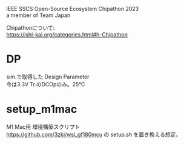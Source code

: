 IEEE SSCS Open-Source Ecosystem Chipathon 2023  
a member of Team Japan  
  
Chipathonについて:  
https://ishi-kai.org/categories.html#h-Chipathon  

# DP
  sim.で取得した Design Parameter  
  今は3.3V Tr.のDCOpのみ。25℃
# setup_m1mac
  M1 Mac用 環境構築スクリプト  
  https://github.com/3zki/wsl_gf180mcu の setup.sh を置き換える想定。
